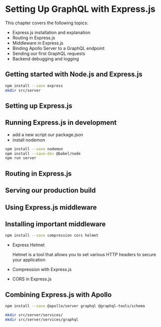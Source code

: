 # Setting Up GraphQL with Express.js

This chapter covers the following topics:
- Express.js installation and explanation
- Routing in Express.js
- Middleware in Express.js
- Binding Apollo Server to a GraphQL endpoint
- Sending our first GraphQL requests
- Backend debugging and logging

## Getting started with Node.js and Express.js

```sh
npm install --save express
mkdir src/server
```

## Setting up Express.js
## Running Express.js in development
- add a new script our package.json
- install nodemon
```sh
npm install --save nodemon
npm install --save-dev @babel/node
npm run server
```

## Routing in Express.js
## Serving our production build
## Using Express.js middleware

## Installing important middleware
```sh
npm install --save compression cors helmet
```

- Express Helmet
  
    Helmet is a tool that allows you to set various HTTP headers to secure your application

- Compression with Express.js
- CORS in Express.js

## Combining Express.js with Apollo
```sh
npm install --save @apollo/server graphql @graphql-tools/schema
```

```sh
mkdir src/server/services/
mkdir src/server/services/graphql
```